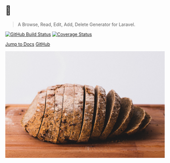 # 🍞

> A Browse, Read, Edit, Add, Delete Generator for Laravel.

[![GitHub Build Status](https://github.com/boldbrush/bread/workflows/build/badge.svg?branch=master)](https://github.com/boldbrush/bread/actions)
[![Coverage Status](https://coveralls.io/repos/github/boldbrush/bread/badge.svg?branch=master)](https://coveralls.io/github/boldbrush/bread?branch=master)


[Jump to Docs](#main)
[GitHub](https://github.com/boldbrush/bread)

![bg](./_media/cover.jpg)


